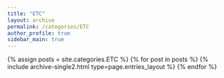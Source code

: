 ```yaml
---
title: "ETC"
layout: archive
permalink: /categories/ETC
author_profile: true
sidebar_main: true
---
```


{% assign posts = site.categories.ETC %}
{% for post in posts %} {% include archive-single2.html type=page.entries_layout %} {% endfor %}